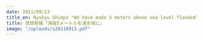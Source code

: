 ```yaml
---
date: 2011/09/13
title_en: Ryukyu Shimpo "We have made 5 meters above sea level flooded"
title: 琉球新報「海抜5メートルを浸水域に」
image: "/uploads/s20110913.pdf"
---
```

